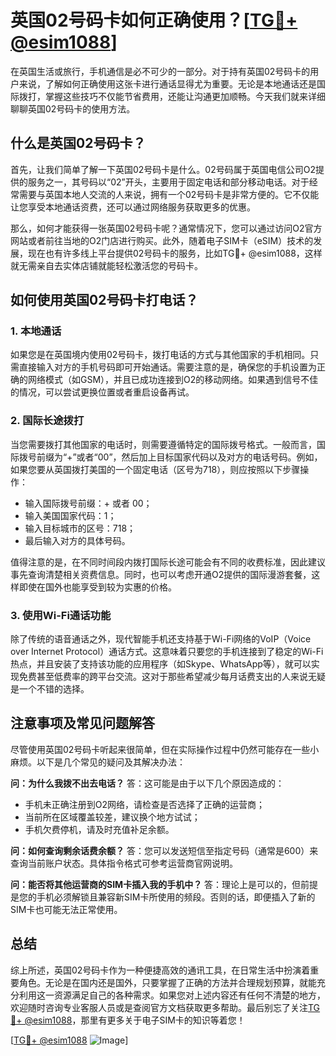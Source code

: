 # 英国02号码卡如何正确使用？[[TG💪+ @esim1088](https://t.me/s/esim1088)]

在英国生活或旅行，手机通信是必不可少的一部分。对于持有英国02号码卡的用户来说，了解如何正确使用这张卡进行通话显得尤为重要。无论是本地通话还是国际拨打，掌握这些技巧不仅能节省费用，还能让沟通更加顺畅。今天我们就来详细聊聊英国02号码卡的使用方法。

## 什么是英国02号码卡？

首先，让我们简单了解一下英国02号码卡是什么。02号码属于英国电信公司O2提供的服务之一，其号码以“02”开头，主要用于固定电话和部分移动电话。对于经常需要与英国本地人交流的人来说，拥有一个02号码卡是非常方便的。它不仅能让您享受本地通话资费，还可以通过网络服务获取更多的优惠。

那么，如何才能获得一张英国02号码卡呢？通常情况下，您可以通过访问O2官方网站或者前往当地的O2门店进行购买。此外，随着电子SIM卡（eSIM）技术的发展，现在也有许多线上平台提供02号码卡的服务，比如TG💪+ @esim1088，这样就无需亲自去实体店铺就能轻松激活您的号码卡。

## 如何使用英国02号码卡打电话？

### 1. 本地通话

如果您是在英国境内使用02号码卡，拨打电话的方式与其他国家的手机相同。只需直接输入对方的手机号码即可开始通话。需要注意的是，确保您的手机设置为正确的网络模式（如GSM），并且已成功连接到O2的移动网络。如果遇到信号不佳的情况，可以尝试更换位置或者重启设备再试。

### 2. 国际长途拨打

当您需要拨打其他国家的电话时，则需要遵循特定的国际拨号格式。一般而言，国际拨号前缀为“+”或者“00”，然后加上目标国家代码以及对方的电话号码。例如，如果您要从英国拨打美国的一个固定电话（区号为718），则应按照以下步骤操作：

- 输入国际拨号前缀：+ 或者 00；
- 输入美国国家代码：1；
- 输入目标城市的区号：718；
- 最后输入对方的具体号码。

值得注意的是，在不同时间段内拨打国际长途可能会有不同的收费标准，因此建议事先查询清楚相关资费信息。同时，也可以考虑开通O2提供的国际漫游套餐，这样即使在国外也能享受到较为实惠的价格。

### 3. 使用Wi-Fi通话功能

除了传统的语音通话之外，现代智能手机还支持基于Wi-Fi网络的VoIP（Voice over Internet Protocol）通话方式。这意味着只要您的手机连接到了稳定的Wi-Fi热点，并且安装了支持该功能的应用程序（如Skype、WhatsApp等），就可以实现免费甚至低费率的跨平台交流。这对于那些希望减少每月话费支出的人来说无疑是一个不错的选择。

## 注意事项及常见问题解答

尽管使用英国02号码卡听起来很简单，但在实际操作过程中仍然可能存在一些小麻烦。以下是几个常见的疑问及其解决办法：

**问：为什么我拨不出去电话？**
答：这可能是由于以下几个原因造成的：
- 手机未正确注册到O2网络，请检查是否选择了正确的运营商；
- 当前所在区域覆盖较差，建议换个地方试试；
- 手机欠费停机，请及时充值补足余额。

**问：如何查询剩余话费余额？**
答：您可以发送短信至指定号码（通常是600）来查询当前账户状态。具体指令格式可参考运营商官网说明。

**问：能否将其他运营商的SIM卡插入我的手机中？**
答：理论上是可以的，但前提是您的手机必须解锁且兼容新SIM卡所使用的频段。否则的话，即便插入了新的SIM卡也可能无法正常使用。

## 总结

综上所述，英国02号码卡作为一种便捷高效的通讯工具，在日常生活中扮演着重要角色。无论是在国内还是国外，只要掌握了正确的方法并合理规划预算，就能充分利用这一资源满足自己的各种需求。如果您对上述内容还有任何不清楚的地方，欢迎随时咨询专业客服人员或是查阅官方文档获取更多帮助。最后别忘了关注[TG💪+ @esim1088](https://t.me/s/esim1088)，那里有更多关于电子SIM卡的知识等着您！

[[TG💪+ @esim1088](https://t.me/s/esim1088) ![Image](https://i.postimg.cc/4NQfJmqS/Snipaste-2025-05-13-00-14-12.png)]